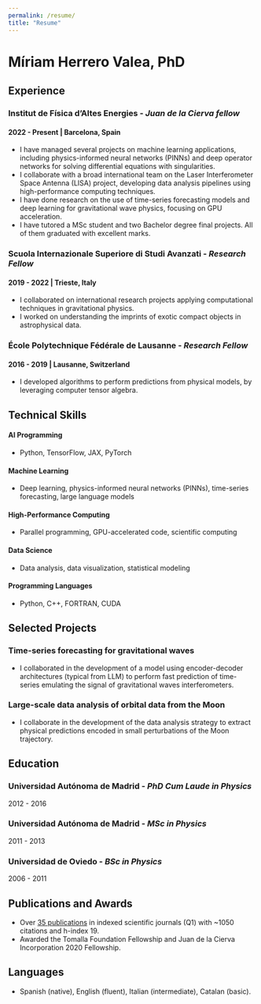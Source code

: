 ```yaml
---
permalink: /resume/
title: "Resume"
---
```


# Míriam Herrero Valea, PhD


## Experience

### Institut de Física d’Altes Energies - *Juan de la Cierva fellow*
#### 2022 - Present | Barcelona, Spain

- I have managed several projects on machine learning applications, including physics-informed neural networks (PINNs) and deep operator networks for solving differential equations with singularities.
- I collaborate with a broad international team on the Laser Interferometer Space Antenna (LISA) project, developing data analysis pipelines using high-performance computing techniques.
- I have done research on the use of time-series forecasting models and deep learning for gravitational wave physics, focusing on GPU acceleration.
- I have tutored a MSc student and two Bachelor degree final projects. All of them graduated with excellent marks.

### Scuola Internazionale Superiore di Studi Avanzati - *Research Fellow*
#### 2019 - 2022 | Trieste, Italy
- I collaborated on international research projects applying computational techniques in gravitational physics.
- I worked on understanding the imprints of exotic compact objects in astrophysical data.

### École Polytechnique Fédérale de Lausanne - *Research Fellow*
#### 2016 - 2019 | Lausanne, Switzerland
- I developed algorithms to perform predictions from physical models, by leveraging computer tensor algebra.


## Technical Skills
#### AI Programming
- Python, TensorFlow, JAX, PyTorch
#### Machine Learning
- Deep learning, physics-informed neural networks (PINNs), time-series forecasting, large language models
#### High-Performance Computing
- Parallel programming, GPU-accelerated code, scientific computing
#### Data Science
- Data analysis, data visualization, statistical modeling
#### Programming Languages 
- Python, C++, FORTRAN, CUDA


## Selected Projects
### Time-series forecasting for gravitational waves
- I collaborated in the development of a model using encoder-decoder architectures (typical from LLM) to perform fast prediction of time-series emulating the signal of gravitational waves interferometers.

### Large-scale data analysis of orbital data from the Moon
- I collaborate in the development of the data analysis strategy to extract physical predictions encoded in small perturbations of the Moon trajectory.


## Education
### Universidad Autónoma de Madrid - *PhD Cum Laude in Physics*
2012 - 2016

### Universidad Autónoma de Madrid - *MSc in Physics*
2011 - 2013

### Universidad de Oviedo - *BSc in Physics*
2006 - 2011

## Publications and Awards

- Over [35 publications](https://inspirehep.net/authors/1259025) in indexed scientific journals (Q1) with ~1050 citations and h-index 19.
- Awarded the Tomalla Foundation Fellowship and Juan de la Cierva Incorporation 2020 Fellowship.


## Languages
- Spanish (native), English (fluent), Italian (intermediate), Catalan (basic).








